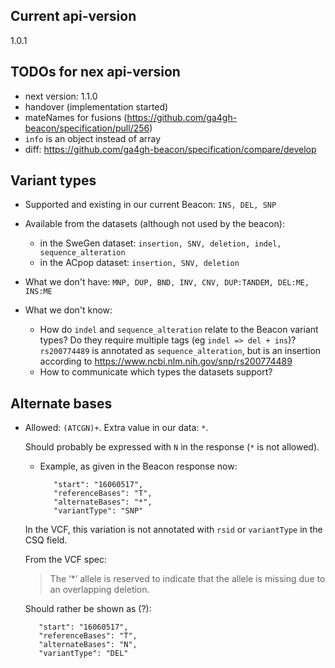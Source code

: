 ## Current api-version
1.0.1

## TODOs for nex api-version

- next version: 1.1.0
- handover (implementation started)
- mateNames for fusions (https://github.com/ga4gh-beacon/specification/pull/256)
- `info` is an object instead of array
- diff: https://github.com/ga4gh-beacon/specification/compare/develop

## Variant types

- Supported and existing in our current Beacon: `INS, DEL, SNP`

- Available from the datasets (although not used by the beacon):
    - in the SweGen dataset: `insertion, SNV, deletion, indel, sequence_alteration`
    - in the ACpop dataset: `insertion, SNV, deletion`

- What we don't have: `MNP, DUP, BND, INV, CNV, DUP:TANDEM, DEL:ME, INS:ME`

- What we don't know:
  - How do `indel` and `sequence_alteration` relate to the Beacon variant types? Do they require multiple tags (eg `indel => del + ins`)?
     `rs200774489` is annotated as `sequence_alteration`, but is an insertion according to https://www.ncbi.nlm.nih.gov/snp/rs200774489
  - How to communicate which types the datasets support?


## Alternate bases

- Allowed: `(ATCGN)+`. Extra value in our data: `*`.

    Should probably be expressed with `N` in the response (`*` is not allowed).
     - Example, as given in the Beacon response now:
       ```"referenceName": "22",
          "start": "16060517",
          "referenceBases": "T",
          "alternateBases": "*",
          "variantType": "SNP"
       ```
     In the VCF, this variation is not annotated with `rsid` or `variantType` in the CSQ field.

     From the VCF spec:
     > The ‘*’ allele is reserved to indicate that the allele is missing due to an overlapping deletion.

     Should rather be shown as (?):
     ```"referenceName": "22",
        "start": "16060517",
        "referenceBases": "T",
        "alternateBases": "N",
        "variantType": "DEL"
     ```
